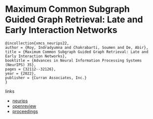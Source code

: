 # Maximum Common Subgraph Guided Graph Retrieval: Late and Early Interaction Networks

```
@incollection{xmcs_neurips22,
author = {Roy, Indradyumna and Chakrabarti, Soumen and De, Abir},
title = {Maximum Common Subgraph Guided Graph Retrieval: Late and Early Interaction Networks},
booktitle = {Advances in Neural Information Processing Systems (NeurIPS) 35},
pages = {32112--32126},
year = {2022},
publisher = {Curran Associates, Inc.}
}
```

links
- [neurips](https://nips.cc/Conferences/2022/Schedule?showEvent=53399)
- [openreview](https://openreview.net/forum?id=COAcbu3_k4U)
- [proceedings](https://papers.nips.cc//paper_files/paper/2022/hash/cf7a83a5342befd11d3d65beba1be5b0-Abstract-Conference.html)
